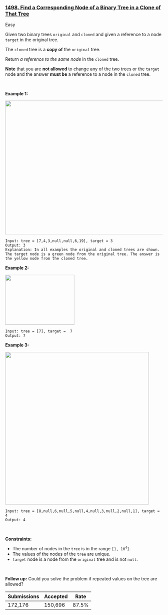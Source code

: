 ### [1498. Find a Corresponding Node of a Binary Tree in a Clone of That Tree](https://leetcode.com/problems/find-a-corresponding-node-of-a-binary-tree-in-a-clone-of-that-tree/)

Easy

Given two binary trees `` original `` and `` cloned `` and given a reference to a node `` target `` in the original tree.

The `` cloned `` tree is a __copy of__ the `` original `` tree.

Return _a reference to the same node_ in the `` cloned `` tree.

__Note__ that you are __not allowed__ to change any of the two trees or the `` target `` node and the answer __must be__ a reference to a node in the `` cloned `` tree.

 

__Example 1:__

<img alt="" src="https://assets.leetcode.com/uploads/2020/02/21/e1.png" style="width: 544px; height: 426px;"/>

```
Input: tree = [7,4,3,null,null,6,19], target = 3
Output: 3
Explanation: In all examples the original and cloned trees are shown. The target node is a green node from the original tree. The answer is the yellow node from the cloned tree.
```

__Example 2:__

<img alt="" src="https://assets.leetcode.com/uploads/2020/02/21/e2.png" style="width: 221px; height: 159px;"/>

```
Input: tree = [7], target =  7
Output: 7
```

__Example 3:__

<img alt="" src="https://assets.leetcode.com/uploads/2020/02/21/e3.png" style="width: 459px; height: 486px;"/>

```
Input: tree = [8,null,6,null,5,null,4,null,3,null,2,null,1], target = 4
Output: 4
```

 

__Constraints:__

*   The number of nodes in the `` tree `` is in the range <code>[1, 10<sup>4</sup>]</code>.
*   The values of the nodes of the `` tree `` are unique.
*   `` target `` node is a node from the `` original `` tree and is not `` null ``.

 

__Follow up:__ Could you solve the problem if repeated values on the tree are allowed?

| Submissions    | Accepted     | Rate   |
| -------------- | ------------ | ------ |
| 172,176 | 150,696 | 87.5% |